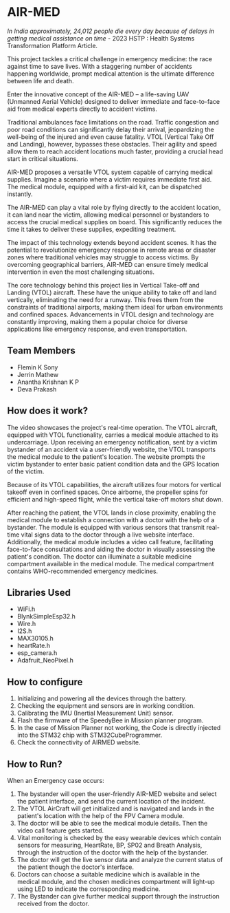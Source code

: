 # AIR-MED

*In India approximately, 24,012 people die every day because of delays in getting medical assistance on time* - 2023 HSTP : Health Systems Transformation Platform Article.

This project tackles a critical challenge in emergency medicine: the race against time to save lives. With a staggering number of accidents happening worldwide, prompt medical attention is the ultimate difference between life and death.

Enter the innovative concept of the AIR-MED – a life-saving UAV (Unmanned Aerial Vehicle) designed to deliver immediate and face-to-face aid from medical experts directly to accident victims.

Traditional ambulances face limitations on the road. Traffic congestion and poor road conditions can significantly delay their arrival, jeopardizing the well-being of the injured and even cause fatality. VTOL (Vertical Take Off and Landing), however, bypasses these obstacles. Their agility and speed allow them to reach accident locations much faster, providing a crucial head start in critical situations.

AIR-MED proposes a versatile VTOL system capable of carrying medical supplies. Imagine a scenario where a victim requires immediate first aid. The medical module, equipped with a first-aid kit, can be dispatched instantly.

The AIR-MED can play a vital role by flying directly to the accident location, it can land near the victim, allowing medical personnel or bystanders to access the crucial medical supplies on board. This significantly reduces the time it takes to deliver these supplies, expediting treatment.

The impact of this technology extends beyond accident scenes. It has the potential to revolutionize emergency response in remote areas or disaster zones where traditional vehicles may struggle to access victims. By overcoming geographical barriers, AIR-MED can ensure timely medical intervention in even the most challenging situations.

The core technology behind this project lies in Vertical Take-off and Landing (VTOL) aircraft. These have the unique ability to take off and land vertically, eliminating the need for a runway. This frees them from the constraints of traditional airports, making them ideal for urban environments and confined spaces. Advancements in VTOL design and technology are constantly improving, making them a popular choice for diverse applications like emergency response, and even transportation.

## Team Members
- Flemin K Sony
- Jerrin Mathew
- Anantha Krishnan K P
- Deva Prakash

## How does it work?

The video showcases the project's real-time operation. The VTOL aircraft, equipped with VTOL functionality, carries a medical module attached to its undercarriage. Upon receiving an emergency notification, sent by a victim bystander of an accident via a user-friendly website, the VTOL transports the medical module to the patient's location. The website prompts the victim bystander to enter basic patient condition data and the GPS location of the victim.

Because of its VTOL capabilities, the aircraft utilizes four motors for vertical takeoff even in confined spaces. Once airborne, the propeller spins for efficient and high-speed flight, while the vertical take-off motors shut down.

After reaching the patient, the VTOL lands in close proximity, enabling the medical module to establish a connection with a doctor with the help of a bystander. The module is equipped with various sensors that transmit real-time vital signs data to the doctor through a live website interface. Additionally, the medical module includes a video call feature, facilitating face-to-face consultations and aiding the doctor in visually assessing the patient's condition. The doctor can illuminate a suitable medicine compartment available in the medical module. The medical compartment contains WHO-recommended emergency medicines.

## Libraries Used
- WiFi.h
- BlynkSimpleEsp32.h
- Wire.h
- I2S.h
- MAX30105.h
- heartRate.h
- esp_camera.h
- Adafruit_NeoPixel.h

## How to configure

1. Initializing and powering all the devices through the battery.
2. Checking the equipment and sensors are in working condition.
3. Calibrating the IMU (Inertial Measurement Unit) sensor.
4. Flash the firmware of the SpeedyBee in Mission planner program.
5. In the case of Mission Planner not working, the Code is directly injected into the STM32 chip with STM32CubeProgrammer.
6. Check the connectivity of AIRMED website.

## How to Run?

When an Emergency case occurs:
1. The bystander will open the user-friendly AIR-MED website and select the patient interface, and send the current location of the incident.
2. The VTOL AirCraft will get initialized and is navigated and lands in the patient's location with the help of the FPV Camera module.
3. The doctor will be able to see the medical module details. Then the video call feature gets started.
4. Vital monitoring is checked by the easy wearable devices which contain sensors for measuring, HeartRate, BP, SP02 and Breath Analysis, through the instruction of the doctor with the help of the bystander.
5. The doctor will get the live sensor data and analyze the current status of the patient though the doctor's interface.
6. Doctors can choose a suitable medicine which is available in the medical module, and the chosen medicines compartment will light-up using LED to indicate the corresponding medicine.
7. The Bystander can give further medical support through the instruction received from the doctor.
